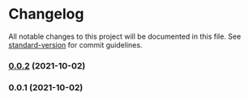 # Changelog

All notable changes to this project will be documented in this file. See [standard-version](https://github.com/conventional-changelog/standard-version) for commit guidelines.

### [0.0.2](https://github.com/awran5/react-simple-placeholder-image/compare/v0.0.1...v0.0.2) (2021-10-02)

### 0.0.1 (2021-10-02)
